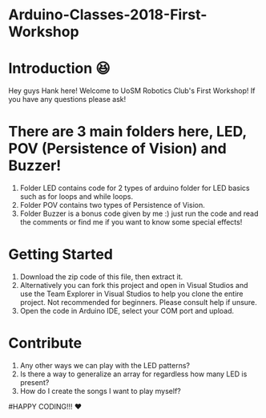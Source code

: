 # Arduino-Classes-2018-First-Workshop

# Introduction :laughing:
Hey guys Hank here! Welcome to UoSM Robotics Club's First Workshop! If you have any questions please ask!

# There are 3 main folders here, LED, POV (Persistence of Vision) and Buzzer!
1. Folder LED contains code for 2 types of arduino folder for LED basics such as for loops and while loops.
2. Folder POV contains two types of Persistence of Vision.
3. Folder Buzzer is a bonus code given by me :) just run the code and read the comments or find me if you want to know some special effects!

# Getting Started
1. Download the zip code of this file, then extract it.
1. Alternatively you can fork this project and open in Visual Studios and use the Team Explorer in Visual Studios to help you clone the entire project. Not recommended for beginners. Please consult help if unsure.
2. Open the code in Arduino IDE, select your COM port and upload.

# Contribute
1. Any other ways we can play with the LED patterns?
2. Is there a way to generalize an array for regardless how many LED is present? 
3. How do I create the songs I want to play myself?

#HAPPY CODING!!! :heart:
